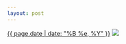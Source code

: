 ```yaml
---
layout: post
---
```


<p>
  <time><a href="/526">{{ page.date | date: "%B %e, %Y" }}</a></time>
  <a href="/526"><img src="{{ site.assets_url }}/526-480.jpg" srcset="{{ site.assets_url }}/526-240.jpg 240w, {{ site.assets_url }}/526-480.jpg 480w, {{ site.assets_url }}/526-720.jpg 720w, {{ site.assets_url }}/526-960.jpg 960w" sizes="(min-width: 700px) 50vw, calc(100vw - 2rem)" /></a>
</p>
